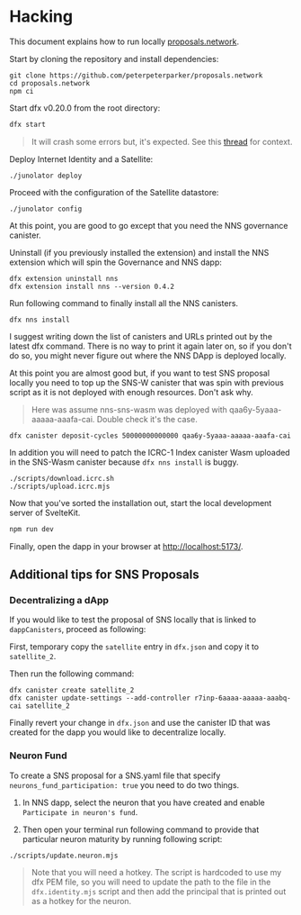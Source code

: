 # Hacking

This document explains how to run locally [proposals.network](https://proposals.network).

Start by cloning the repository and install dependencies:

```
git clone https://github.com/peterpeterparker/proposals.network
cd proposals.network
npm ci
```

Start dfx v0.20.0 from the root directory:

```bash
dfx start
```

> It will crash some errors but, it's expected. See this [thread](https://forum.dfinity.org/t/dfx-nns-install-unusable/32802) for context.

Deploy Internet Identity and a Satellite:

```
./junolator deploy
```

Proceed with the configuration of the Satellite datastore:

```
./junolator config
```

At this point, you are good to go except that you need the NNS governance canister.

Uninstall (if you previously installed the extension) and install the NNS extension which will spin the Governance and NNS dapp:

```
dfx extension uninstall nns
dfx extension install nns --version 0.4.2
```

Run following command to finally install all the NNS canisters.

```
dfx nns install
```

I suggest writing down the list of canisters and URLs printed out by the latest dfx command.
There is no way to print it again later on, so if you don't do so, you might never figure out where the NNS DApp is deployed locally.

At this point you are almost good but, if you want to test SNS proposal locally you need to top up the SNS-W canister that was spin with previous script as it is not deployed with enough resources. Don't ask why.

> Here was assume nns-sns-wasm was deployed with qaa6y-5yaaa-aaaaa-aaafa-cai. Double check it's the case.

```
dfx canister deposit-cycles 50000000000000 qaa6y-5yaaa-aaaaa-aaafa-cai
```

In addition you will need to patch the ICRC-1 Index canister Wasm uploaded in the SNS-Wasm canister because `dfx nns install` is buggy.

```
./scripts/download.icrc.sh
./scripts/upload.icrc.mjs
```

Now that you've sorted the installation out, start the local development server of SvelteKit.

```bash
npm run dev
```

Finally, open the dapp in your browser at [http://localhost:5173/](http://localhost:5173/).

## Additional tips for SNS Proposals

### Decentralizing a dApp

If you would like to test the proposal of SNS locally that is linked to `dappCanisters`, proceed as following:

First, temporary copy the `satellite` entry in `dfx.json` and copy it to `satellite_2`.

Then run the following command:

```
dfx canister create satellite_2
dfx canister update-settings --add-controller r7inp-6aaaa-aaaaa-aaabq-cai satellite_2
```

Finally revert your change in `dfx.json` and use the canister ID that was created for the dapp you would like to decentralize locally.

### Neuron Fund

To create a SNS proposal for a SNS.yaml file that specify `neurons_fund_participation: true` you need to do two things.

1. In NNS dapp, select the neuron that you have created and enable `Participate in neuron's fund`.

2. Then open your terminal run following command to provide that particular neuron maturity by running following script:

```
./scripts/update.neuron.mjs
```

> Note that you will need a hotkey. The script is hardcoded to use my dfx PEM file, so you will need to update the path to the file in the `dfx.identity.mjs` script and then add the principal that is printed out as a hotkey for the neuron.
